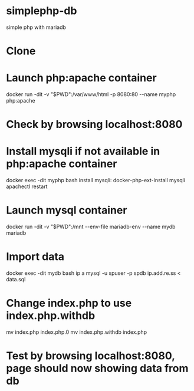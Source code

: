 # simplephp-db
simple php with mariadb

# Clone

# Launch php:apache container
docker run -dit -v "$PWD":/var/www/html -p 8080:80 --name myphp php:apache

# Check by browsing localhost:8080

# Install mysqli if not available in php:apache container
docker exec -dit myphp bash
install mysqli: docker-php-ext-install mysqli
apachectl restart

# Launch mysql container
docker run -dit -v "$PWD":/mnt --env-file mariadb-env --name mydb mariadb

# Import data 
docker exec -dit mydb bash
ip a
mysql -u spuser -p spdb ip.add.re.ss < data.sql

# Change index.php to use index.php.withdb
mv index.php index.php.0
mv index.php.withdb index.php

# Test by browsing localhost:8080, page should now showing data from db
